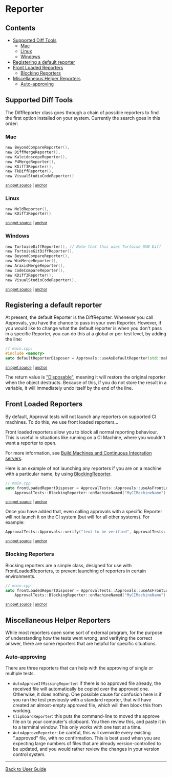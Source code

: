 <!--
GENERATED FILE - DO NOT EDIT
This file was generated by [MarkdownSnippets](https://github.com/SimonCropp/MarkdownSnippets).
Source File: /doc/mdsource/Reporters.source.md
To change this file edit the source file and then execute ./run_markdown_templates.sh.
-->

<a id="top"></a>

# Reporter


<!-- toc -->
## Contents

  * [Supported Diff Tools](#supported-diff-tools)
    * [Mac](#mac)
    * [Linux](#linux)
    * [Windows](#windows)
  * [Registering a default reporter](#registering-a-default-reporter)
  * [Front Loaded Reporters](#front-loaded-reporters)
    * [Blocking Reporters](#blocking-reporters)
  * [Miscellaneous Helper Reporters](#miscellaneous-helper-reporters)
    * [Auto-approving](#auto-approving)<!-- endtoc -->


## Supported Diff Tools

The DiffReporter class goes through a chain of possible reporters to find the first option installed on your system.
Currently the search goes in this order:

### Mac

<!-- snippet: mac_diff_reporters -->
<a id='snippet-mac_diff_reporters'/></a>
```h
new BeyondCompareReporter(),
new DiffMergeReporter(),
new KaleidoscopeReporter(),
new P4MergeReporter(),
new KDiff3Reporter(),
new TkDiffReporter(),
new VisualStudioCodeReporter()
```
<sup><a href='/ApprovalTests/reporters/MacReporters.h#L49-L57' title='File snippet `mac_diff_reporters` was extracted from'>snippet source</a> | <a href='#snippet-mac_diff_reporters' title='Navigate to start of snippet `mac_diff_reporters`'>anchor</a></sup>
<!-- endsnippet -->

### Linux

<!-- snippet: linux_diff_reporters -->
<a id='snippet-linux_diff_reporters'/></a>
```h
new MeldReporter(),
new KDiff3Reporter()
```
<sup><a href='/ApprovalTests/reporters/LinuxReporters.h#L26-L29' title='File snippet `linux_diff_reporters` was extracted from'>snippet source</a> | <a href='#snippet-linux_diff_reporters' title='Navigate to start of snippet `linux_diff_reporters`'>anchor</a></sup>
<!-- endsnippet -->

### Windows

<!-- snippet: windows_diff_reporters -->
<a id='snippet-windows_diff_reporters'/></a>
```h
new TortoiseDiffReporter(), // Note that this uses Tortoise SVN Diff
new TortoiseGitDiffReporter(),
new BeyondCompareReporter(),
new WinMergeReporter(),
new AraxisMergeReporter(),
new CodeCompareReporter(),
new KDiff3Reporter(),
new VisualStudioCodeReporter(),
```
<sup><a href='/ApprovalTests/reporters/WindowsReporters.h#L94-L103' title='File snippet `windows_diff_reporters` was extracted from'>snippet source</a> | <a href='#snippet-windows_diff_reporters' title='Navigate to start of snippet `windows_diff_reporters`'>anchor</a></sup>
<!-- endsnippet -->

## Registering a default reporter

At present, the default Reporter is the DiffReporter. Whenever you call Approvals, you have the chance to pass in your own Reporter. However, if you would like to change what the default reporter is when you don't pass in a specific Reporter, you can do this at a global or per-test level, by adding the line:

<!-- snippet: use_as_default_reporter_in_main -->
<a id='snippet-use_as_default_reporter_in_main'/></a>
```cpp
// main.cpp:
#include <memory>
auto defaultReporterDisposer = Approvals::useAsDefaultReporter(std::make_shared<DiffReporter>() );
```
<sup><a href='/tests/Catch2_Tests/main.cpp#L18-L22' title='File snippet `use_as_default_reporter_in_main` was extracted from'>snippet source</a> | <a href='#snippet-use_as_default_reporter_in_main' title='Navigate to start of snippet `use_as_default_reporter_in_main`'>anchor</a></sup>
<!-- endsnippet -->

The return value is ["Disposable"](/doc/DisposableObjects.md#top), meaning it will restore the original reporter when the object destructs. Because of this, if you do not store the result in a variable, it will immediately undo itself by the end of the line.

## Front Loaded Reporters

By default, Approval tests will not launch any reporters on supported CI machines. To do this, we use front loaded reporters...

Front loaded reporters allow you to block all normal reporting behaviour. This is useful in situations like running on a CI Machine, where you wouldn't want a reporter to open.

For more information, see [Build Machines and Continuous Integration servers](/doc/BuildMachinesAndCI.md#top).

Here is an example of not launching any reporters if you are on a machine with a particular name, by using [BlockingReporter](https://github.com/approvals/ApprovalTests.cpp/blob/master/ApprovalTests/reporters/BlockingReporter.h).

<!-- snippet: do_not_report_on_named_machine -->
<a id='snippet-do_not_report_on_named_machine'/></a>
```cpp
// main.cpp
auto frontLoadedReportDisposer = ApprovalTests::Approvals::useAsFrontLoadedReporter(
    ApprovalTests::BlockingReporter::onMachineNamed("MyCIMachineName") );
```
<sup><a href='/examples/googletest_existing_main/main.cpp#L19-L23' title='File snippet `do_not_report_on_named_machine` was extracted from'>snippet source</a> | <a href='#snippet-do_not_report_on_named_machine' title='Navigate to start of snippet `do_not_report_on_named_machine`'>anchor</a></sup>
<!-- endsnippet -->

Once you have added that, even calling approvals with a specific Reporter will not launch it on the CI system (but will for all other systems). For example:

<!-- snippet: basic_approval_with_reporter -->
<a id='snippet-basic_approval_with_reporter'/></a>
```cpp
ApprovalTests::Approvals::verify("text to be verified", ApprovalTests::Windows::AraxisMergeReporter());
```
<sup><a href='/examples/googletest_existing_main/GoogleTestApprovalsTests.cpp#L11-L13' title='File snippet `basic_approval_with_reporter` was extracted from'>snippet source</a> | <a href='#snippet-basic_approval_with_reporter' title='Navigate to start of snippet `basic_approval_with_reporter`'>anchor</a></sup>
<!-- endsnippet -->

### Blocking Reporters

Blocking reporters are a simple class, designed for use with FrontLoadedReporters, to prevent launching of reporters in certain environments.

<!-- snippet: do_not_report_on_named_machine -->
<a id='snippet-do_not_report_on_named_machine'/></a>
```cpp
// main.cpp
auto frontLoadedReportDisposer = ApprovalTests::Approvals::useAsFrontLoadedReporter(
    ApprovalTests::BlockingReporter::onMachineNamed("MyCIMachineName") );
```
<sup><a href='/examples/googletest_existing_main/main.cpp#L19-L23' title='File snippet `do_not_report_on_named_machine` was extracted from'>snippet source</a> | <a href='#snippet-do_not_report_on_named_machine' title='Navigate to start of snippet `do_not_report_on_named_machine`'>anchor</a></sup>
<!-- endsnippet -->

## Miscellaneous Helper Reporters

While most reporters open some sort of external program, for the purpose of understanding how the tests went wrong, and verifying the correct answer, there are some reporters that are helpful for specific situations.

### Auto-approving

There are three reporters that can help with the approving of single or multiple tests.

* `AutoApproveIfMissingReporter`: if there is no approved file already, the received file will automatically be copied over the approved one. Otherwise, it does nothing. One possible cause for confusion here is if you ran the test previously with a standard reporter, that will have created an almost-empty approved file, which will then block this from working.
* `ClipboardReporter`: this puts the command-line to moved the approve file on to your computer's clipboard. You then review this, and paste it in to a terminal window. This only works with one test at a time.
* `AutoApproveReporter`: be careful, this will overwrite every existing ".approved" file, with no confirmation. This is best used when you are expecting large numbers of files that are already version-controlled to be updated, and you would rather review the changes in your version control system. 


---

[Back to User Guide](/doc/README.md#top)
